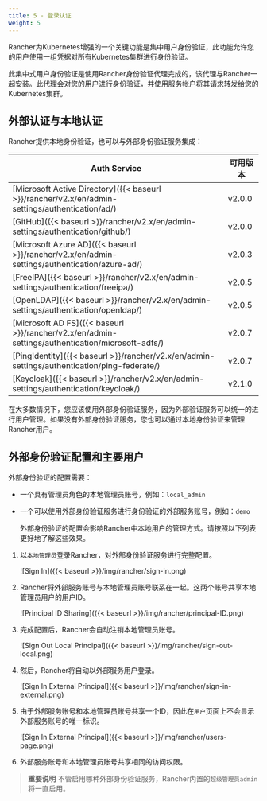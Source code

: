 ```yaml
---
title: 5 - 登录认证
weight: 5
---
```


Rancher为Kubernetes增强的一个关键功能是集中用户身份验证，此功能允许您的用户使用一组凭据对所有Kubernetes集群进行身份验证。

此集中式用户身份验证是使用Rancher身份验证代理完成的，该代理与Rancher一起安装。此代理会对您的用户进行身份验证，并使用服务帐户将其请求转发给您的Kubernetes集群。

## 外部认证与本地认证

Rancher提供本地身份验证，也可以与外部身份验证服务集成：

| Auth Service                                                                                     | 可用版本  |
| ------------------------------------------------------------------------------------------------ | ---------------- |
| [Microsoft Active Directory]({{< baseurl >}}/rancher/v2.x/en/admin-settings/authentication/ad/)  | v2.0.0           |
| [GitHub]({{< baseurl >}}/rancher/v2.x/en/admin-settings/authentication/github/)                  | v2.0.0           |
| [Microsoft Azure AD]({{< baseurl >}}/rancher/v2.x/en/admin-settings/authentication/azure-ad/)    | v2.0.3           |
| [FreeIPA]({{< baseurl >}}/rancher/v2.x/en/admin-settings/authentication/freeipa/)                | v2.0.5           |
| [OpenLDAP]({{< baseurl >}}/rancher/v2.x/en/admin-settings/authentication/openldap/)              | v2.0.5           |
| [Microsoft AD FS]({{< baseurl >}}/rancher/v2.x/en/admin-settings/authentication/microsoft-adfs/) | v2.0.7           |
| [PingIdentity]({{< baseurl >}}/rancher/v2.x/en/admin-settings/authentication/ping-federate/)     | v2.0.7           |
| [Keycloak]({{< baseurl >}}/rancher/v2.x/en/admin-settings/authentication/keycloak/)              | v2.1.0           |

在大多数情况下，您应该使用外部身份验证服务，因为外部验证服务可以统一的进行用户管理。如果没有外部身份验证服务，您也可以通过本地身份验证来管理Rancher用户。

## 外部身份验证配置和主要用户

外部身份验证的配置需要：

- 一个具有管理员角色的本地管理员账号，例如：`local_admin`
- 一个可以使用外部身份验证服务进行身份验证的外部服务账号，例如：`demo`

  外部身份验证的配置会影响Rancher中本地用户的管理方式。请按照以下列表更好地了解这些效果。

1. 以`本地管理员`登录Rancher，对外部身份验证服务进行完整配置。

    ![Sign In]({{< baseurl >}}/img/rancher/sign-in.png)

2. Rancher将外部服务账号与本地管理员账号联系在一起。这两个账号共享本地管理员用户的用户ID。

    ![Principal ID Sharing]({{< baseurl >}}/img/rancher/principal-ID.png)

3. 完成配置后，Rancher会自动注销本地管理员账号。

    ![Sign Out Local Principal]({{< baseurl >}}/img/rancher/sign-out-local.png)

4. 然后，Rancher将自动以外部服务用户登录。

    ![Sign In External Principal]({{< baseurl >}}/img/rancher/sign-in-external.png)

5. 由于外部服务账号和本地管理员账号共享一个ID，因此在`用户`页面上不会显示外部服务账号的唯一标识。

    ![Sign In External Principal]({{< baseurl >}}/img/rancher/users-page.png)

6. 外部服务账号和本地管理员账号共享相同的访问权限。

> **重要说明** 不管启用哪种外部身份验证服务，Rancher内置的`超级管理员admin`将一直启用。